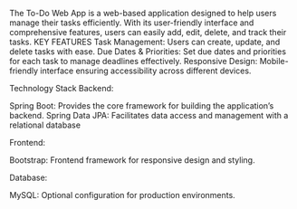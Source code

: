 The To-Do Web App is a web-based application designed to help users manage their tasks efficiently. With its user-friendly interface and comprehensive features, users can easily add, edit, delete, and track their tasks. KEY FEATURES Task Management: Users can create, update, and delete tasks with ease. Due Dates & Priorities: Set due dates and priorities for each task to manage deadlines effectively. Responsive Design: Mobile-friendly interface ensuring accessibility across different devices. 

Technology Stack Backend: 

Spring Boot: Provides the core framework for building the application’s backend. 
Spring Data JPA: Facilitates data access and management with a relational database 

Frontend: 

Bootstrap: Frontend framework for responsive design and styling. 

Database: 

MySQL: Optional configuration for production environments.

